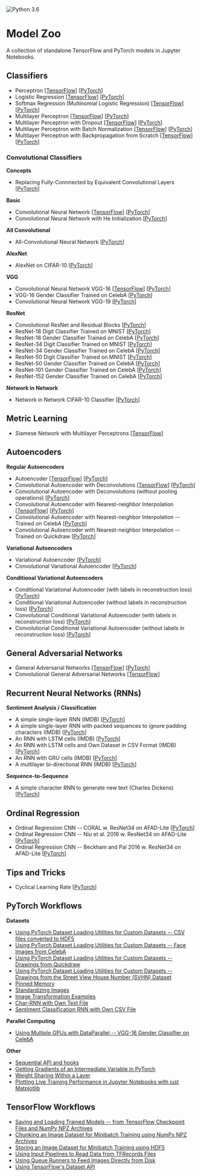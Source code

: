 ![Python 3.6](https://img.shields.io/badge/Python-3.6-blue.svg)

# Model Zoo

A collection of standalone TensorFlow and PyTorch models in Jupyter Notebooks.

## Classifiers

- Perceptron [[TensorFlow](tensorflow_ipynb/perceptron.ipynb)] [[PyTorch](pytorch_ipynb/perceptron.ipynb)]
- Logistic Regression [[TensorFlow](tensorflow_ipynb/logistic-regression.ipynb)] [[PyTorch](pytorch_ipynb/logistic-regression.ipynb)]
- Softmax Regression (Multinomial Logistic Regression) [[TensorFlow](tensorflow_ipynb/softmax-regression.ipynb)] [[PyTorch](pytorch_ipynb/softmax-regression.ipynb)]
- Multilayer Perceptron [[TensorFlow](tensorflow_ipynb/multilayer-perceptron.ipynb)] [[PyTorch](pytorch_ipynb/multilayer-perceptron.ipynb)]
- Multilayer Perceptron with Dropout [[TensorFlow](tensorflow_ipynb/multilayer-perceptron-dropout.ipynb)] [[PyTorch](pytorch_ipynb/multilayer-perceptron-dropout.ipynb)]
- Multilayer Perceptron with Batch Normalization [[TensorFlow](tensorflow_ipynb/multilayer-perceptron-batchnorm.ipynb)] [[PyTorch](pytorch_ipynb/multilayer-perceptron-batchnorm.ipynb)]
- Multilayer Perceptron with Backpropagation from Scratch [[TensorFlow](tensorflow_ipynb/multilayer-perceptron-lowlevel.ipynb)] [[PyTorch](pytorch_ipynb/mlp-fromscratch__sigmoid-mse.ipynb)]

### Convolutional Classifiers

**Concepts**

- Replacing Fully-Connnected by Equivalent Convolutional Layers [[PyTorch](pytorch_ipynb/fc-to-conv.ipynb)]

**Basic**

- Convolutional Neural Network [[TensorFlow](tensorflow_ipynb/convnet.ipynb)] [[PyTorch](pytorch_ipynb/convnet.ipynb)]
- Convolutional Neural Network with He Initialization  [[PyTorch](pytorch_ipynb/convnet-he-init.ipynb)]

**All Convolutional**

- All-Convolutional Neural Network [[PyTorch](pytorch_ipynb/convnet-allconv.ipynb)]

**AlexNet**

- AlexNet on CIFAR-10 [[PyTorch](pytorch_ipynb/convnet-alexnet-cifar10.ipynb)]

**VGG**

- Convolutional Neural Network VGG-16 [[TensorFlow](tensorflow_ipynb/convnet-vgg16.ipynb)] [[PyTorch](pytorch_ipynb/convnet-vgg16.ipynb)]
- VGG-16 Gender Classifier Trained on CelebA [[PyTorch](pytorch_ipynb/convnet-vgg16-celeba.ipynb)]
- Convolutional Neural Network VGG-19 [[PyTorch](pytorch_ipynb/convnet-vgg19.ipynb)]

**ResNet**

- Convolutional ResNet and Residual Blocks [[PyTorch](pytorch_ipynb/resnet-ex-1.ipynb)]
- ResNet-18 Digit Classifier Trained on MNIST [[PyTorch](pytorch_ipynb/convnet-resnet18-mnist.ipynb)]
- ResNet-18 Gender Classifier Trained on CelebA [[PyTorch](pytorch_ipynb/convnet-resnet18-celeba-dataparallel.ipynb)]
- ResNet-34 Digit Classifier Trained on MNIST [[PyTorch](pytorch_ipynb/convnet-resnet34-mnist.ipynb)]
- ResNet-34 Gender Classifier Trained on CelebA [[PyTorch](pytorch_ipynb/convnet-resnet34-celeba-dataparallel.ipynb)]
- ResNet-50 Digit Classifier Trained on MNIST [[PyTorch](pytorch_ipynb/convnet-resnet50-mnist.ipynb)]
- ResNet-50 Gender Classifier Trained on CelebA [[PyTorch](pytorch_ipynb/convnet-resnet50-celeba-dataparallel.ipynb)]
- ResNet-101 Gender Classifier Trained on CelebA [[PyTorch](pytorch_ipynb/convnet-resnet101-celeba.ipynb)]
- ResNet-152 Gender Classifier Trained on CelebA [[PyTorch](pytorch_ipynb/convnet-resnet152-celeba.ipynb)]

**Network in Network**

- Network in Network CIFAR-10 Classifier [[PyTorch](pytorch_ipynb/nin-cifar10.ipynb)] 

## Metric Learning

- Siamese Network with Multilayer Perceptrons [[TensorFlow](tensorflow_ipynb/siamese-1.ipynb)]

## Autoencoders

**Regular Autoencoders**

- Autoencoder [[TensorFlow](tensorflow_ipynb/autoencoder.ipynb)] [[PyTorch](pytorch_ipynb/autoencoder.ipynb)]
- Convolutional Autoencoder with Deconvolutions [[TensorFlow](tensorflow_ipynb/autoencoder-deconv.ipynb)] [[PyTorch](pytorch_ipynb/autoencoder-deconv.ipynb)]
- Convolutional Autoencoder with Deconvolutions (without pooling operations) [[PyTorch](pytorch_ipynb/autoencoder-deconv-2.ipynb)]
- Convolutional Autoencoder with Nearest-neighbor Interpolation [[TensorFlow](tensorflow_ipynb/autoencoder-conv.ipynb)] [[PyTorch](pytorch_ipynb/autoencoder-conv.ipynb)]
- Convolutional Autoencoder with Nearest-neighbor Interpolation -- Trained on CelebA [[PyTorch](pytorch_ipynb/autoencoder-conv-2.ipynb)]
- Convolutional Autoencoder with Nearest-neighbor Interpolation -- Trained on Quickdraw [[PyTorch](pytorch_ipynb/autoencoder-conv-quickdraw-1.ipynb)]

**Variational Autoencoders**

- Variational Autoencoder [[PyTorch](pytorch_ipynb/autoencoder-var.ipynb)]
- Convolutional Variational Autoencoder [[PyTorch](pytorch_ipynb/autoencoder-cnn-var.ipynb)]

**Conditional Variational Autoencoders**

- Conditional Variational Autoencoder (with labels in reconstruction loss) [[PyTorch](pytorch_ipynb/autoencoder-cvae.ipynb)]
- Conditional Variational Autoencoder (without labels in reconstruction loss) [[PyTorch](pytorch_ipynb/autoencoder-cvae_no-out-concat.ipynb)]
- Convolutional Conditional Variational Autoencoder (with labels in reconstruction loss) [[PyTorch](pytorch_ipynb/autoencoder-cnn-cvae.ipynb)]
- Convolutional Conditional Variational Autoencoder (without labels in reconstruction loss) [[PyTorch](pytorch_ipynb/autoencoder-cnn-cvae_no-out-concat.ipynb)]

## General Adversarial Networks

- General Adversarial Networks [[TensorFlow](tensorflow_ipynb/gan.ipynb)] [[PyTorch](pytorch_ipynb/gan.ipynb)]
- Convolutional General Adversarial Networks [[TensorFlow](tensorflow_ipynb/gan-conv.ipynb)]

## Recurrent Neural Networks (RNNs)


**Sentiment Analysis / Classification**

- A simple single-layer RNN (IMDB) [[PyTorch](pytorch_ipynb/rnn_simple_imdb.ipynb)]
- A simple single-layer RNN with packed sequences to ignore padding characters (IMDB) [[PyTorch](pytorch_ipynb/rnn_simple_packed_imdb.ipynb)]
- An RNN with LSTM cells (IMDB) [[PyTorch](pytorch_ipynb/rnn_lstm_packed_imdb.ipynb)]
- An RNN with LSTM cells and Own Dataset in CSV Format (IMDB) [[PyTorch](pytorch_ipynb/rnn_lstm_packed_own_csv_imdb.ipynb)]
- An RNN with GRU cells (IMDB) [[PyTorch](pytorch_ipynb/rnn_gru_packed_imdb.ipynb)]
- A multilayer bi-directional RNN (IMDB) [[PyTorch](pytorch_ipynb/rnn_gru_packed_imdb.ipynb)]

**Sequence-to-Sequence**

- A simple character RNN to generate new text (Charles Dickens) [[PyTorch](pytorch_ipynb/rnn_lstm_bi_imdb.ipynb)]

## Ordinal Regression

- Ordinal Regression CNN -- CORAL w. ResNet34 on AFAD-Lite [[PyTorch](pytorch_ipynb/ordinal-cnn-coral-afadlite.ipynb)]
- Ordinal Regression CNN -- Niu et al. 2016 w. ResNet34 on AFAD-Lite [[PyTorch](pytorch_ipynb/ordinal-cnn-niu-afadlite.ipynb)]
- Ordinal Regression CNN -- Beckham and Pal 2016 w. ResNet34 on AFAD-Lite [[PyTorch](pytorch_ipynb/ordinal-cnn-niu-afadlite.ipynb)]


## Tips and Tricks

- Cyclical Learning Rate [[PyTorch](pytorch_ipynb/cyclical-learning-rate.ipynb)]

## PyTorch Workflows

**Datasets**

- [Using PyTorch Dataset Loading Utilities for Custom Datasets -- CSV files converted to HDF5](pytorch_ipynb/custom-data-loader-csv.ipynb)
- [Using PyTorch Dataset Loading Utilities for Custom Datasets -- Face Images from CelebA](pytorch_ipynb/custom-data-loader-celeba.ipynb)
- [Using PyTorch Dataset Loading Utilities for Custom Datasets -- Drawings from Quickdraw](pytorch_ipynb/custom-data-loader-quickdraw.ipynb)
- [Using PyTorch Dataset Loading Utilities for Custom Datasets -- Drawings from the Street View House Number (SVHN) Dataset](pytorch_ipynb/custom-data-loader-svhn.ipynb)
- [Pinned Memory](pytorch_ipynb/convnet-resnet34-cifar10-pinmem.ipynb)
- [Standardizing Images](pytorch_ipynb/convnet-standardized.ipynb)
- [Image Transformation Examples](pytorch_ipynb/torchvision-transform-examples.ipynb)
- [Char-RNN with Own Text File](pytorch_ipynb/rnn_lstm_bi_imdb.ipynb)
- [Sentiment Classification RNN with Own CSV File](pytorch_ipynb/rnn_lstm_packed_own_csv_imdb.ipynb)


**Parallel Computing**

- [Using Multiple GPUs with DataParallel -- VGG-16 Gender Classifier on CelebA](pytorch_ipynb/convnet-vgg16-celeba-data-parallel.ipynb)

**Other**

- [Sequential API and hooks](pytorch_ipynb/mlp-sequential.ipynb)
- [Getting Gradients of an Intermediate Variable in PyTorch](pytorch_ipynb/manual-gradients.ipynb)
- [Weight Sharing Within a Layer](pytorch_ipynb/convnet-weight-sharing.ipynb)
- [Plotting Live Training Performance in Jupyter Notebooks with just Matplotlib](pytorch_ipynb/plot-jupyter-matplotlib.ipynb)

## TensorFlow Workflows

- [Saving and Loading Trained Models -- from TensorFlow Checkpoint Files and NumPy NPZ Archives](tensorflow_ipynb/saving-and-reloading-models.ipynb)
- [Chunking an Image Dataset for Minibatch Training using NumPy NPZ Archives](tensorflow_ipynb/image-data-chunking-npz.ipynb)
- [Storing an Image Dataset for Minibatch Training using HDF5](tensorflow_ipynb/image-data-chunking-hdf5.ipynb)
- [Using Input Pipelines to Read Data from TFRecords Files](tensorflow_ipynb/tfrecords.ipynb)
- [Using Queue Runners to Feed Images Directly from Disk](tensorflow_ipynb/file-queues.ipynb)
- [Using TensorFlow's Dataset API](tensorflow_ipynb/dataset-api.ipynb)
